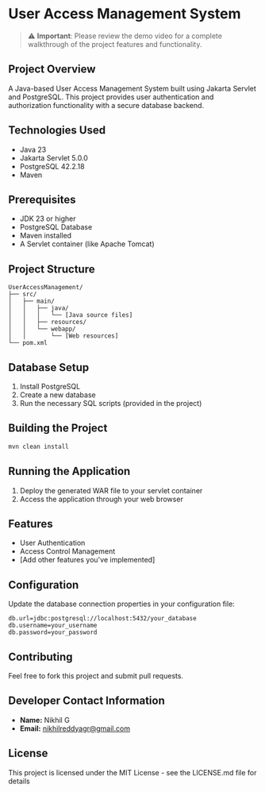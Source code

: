 # User Access Management System

> ⚠️ **Important**: Please review the demo video for a complete walkthrough of the project features and functionality.

## Project Overview
A Java-based User Access Management System built using Jakarta Servlet and PostgreSQL. This project provides user authentication and authorization functionality with a secure database backend.

## Technologies Used
- Java 23
- Jakarta Servlet 5.0.0
- PostgreSQL 42.2.18
- Maven

## Prerequisites
- JDK 23 or higher
- PostgreSQL Database
- Maven installed
- A Servlet container (like Apache Tomcat)

## Project Structure
```
UserAccessManagement/
├── src/
│   ├── main/
│   │   ├── java/
│   │   │   └── [Java source files]
│   │   ├── resources/
│   │   └── webapp/
│   │       └── [Web resources]
└── pom.xml
```

## Database Setup
1. Install PostgreSQL
2. Create a new database
3. Run the necessary SQL scripts (provided in the project)

## Building the Project
```bash
mvn clean install
```

## Running the Application
1. Deploy the generated WAR file to your servlet container
2. Access the application through your web browser

## Features
- User Authentication
- Access Control Management
- [Add other features you've implemented]

## Configuration
Update the database connection properties in your configuration file:
```properties
db.url=jdbc:postgresql://localhost:5432/your_database
db.username=your_username
db.password=your_password
```



## Contributing
Feel free to fork this project and submit pull requests.

## Developer Contact Information
- **Name:** Nikhil G
- **Email:** nikhilreddyagr@gmail.com

## License
This project is licensed under the MIT License - see the LICENSE.md file for details
